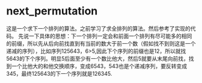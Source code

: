 # next_permutation
这是一个求下一个排列的算法。之前学习了求全排列的算法。然后参考了实现的代码。
先说一下具体的思想：下一个排列一定会和前面一个排列有尽可能多的相同的前缀，所以先从后向前找直到有当前的数大于前一个数（假如找不到则这是一个递减的序列），比如序列125643，6>5,因此下个序列的前缀也是12，所以就找5643的下个序列。明显5后面至少有一个数比他大，然后5就要从末尾向前找，找到一个比他大的和他交换顺序，变成6543，543也是个递减序列，要反转变成345，最终125643的下一个序列就是126345.
